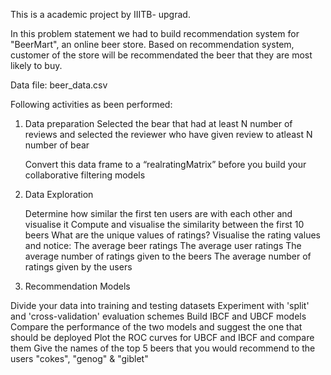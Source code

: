 
This is a academic project by IIITB- upgrad.

In this problem statement we had to build recommendation system for "BeerMart", an online beer store. Based on recommendation system, customer of the store will be recommendated the beer that they are most likely to buy. 

Data file: beer_data.csv

Following activities as been performed: 

1. Data preparation
   Selected the bear that had at least N number of reviews and selected the reviewer who have given review to atleast N number of bear

    Convert this data frame to a “realratingMatrix” before you build your collaborative filtering models

2. Data Exploration

    Determine how similar the first ten users are with each other and visualise it
    Compute and visualise the similarity between the first 10 beers
    What are the unique values of ratings?
    Visualise the rating values and notice:
        The average beer ratings
        The average user ratings
        The average number of ratings given to the beers
        The average number of ratings given by the users

3. Recommendation Models

Divide your data into training and testing datasets
Experiment with 'split' and 'cross-validation' evaluation schemes
Build IBCF and UBCF models
Compare the performance of the two models and suggest the one that should be deployed
Plot the ROC curves for UBCF and IBCF and compare them
 Give the names of the top 5 beers that you would recommend to the users "cokes", "genog" & "giblet"
